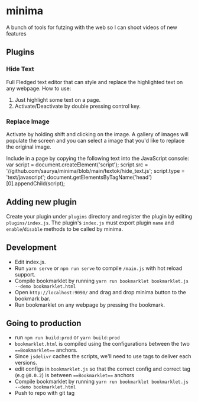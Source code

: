 # minima
A bunch of tools for futzing with the web so I can shoot videos of new features

## Plugins

### Hide Text
 Full Fledged text editor that can style and replace the highlighted text on any webpage.
 How to use:
 1. Just highlight some text on a page.
 2. Activate/Deactivate by double pressing control key.

### Replace Image 
Activate by holding shift and clicking on the image. A gallery of images will populate the screen and you can select a image that you'd like to replace the original image.

Include in a page by copying the following text into the JavaScript console:
   var script = document.createElement('script');
   script.src = '//github.com/saurya/minima/blob/main/textok/hide_text.js';
   script.type = 'text/javascript';
   document.getElementsByTagName('head')[0].appendChild(script);

## Adding new plugin

Create your plugin under `plugins` directory and register the plugin by editing `plugins/index.js`.
The plugin's `index.js` must export plugin `name` and `enable`/`disable` methods to be called by minima.

## Development

- Edit index.js.
- Run `yarn serve` or `npm run serve` to compile `/main.js` with hot reload support.
- Compile bookmarklet by running `yarn run bookmarklet bookmarklet.js --demo bookmarklet.html`
- Open `http://localhost:9090/` and drag and drop minima button to the bookmark bar.
- Run bookmarklet on any webpage by pressing the bookmark.

## Going to production

- run `npm run build:prod` or `yarn build:prod`
- `bookmarklet.html` is compiled using the configurations between the two `==Bookmarklet==` anchors.
- Since `jsdelivr` caches the scripts, we'll need to use tags to deliver each versions.
- edit configs in `bookmarklet.js` so that the correct config and correct tag (e.g `@0.0.2`) is between `==Bookmarklet==` anchors
- Compile bookmarklet by running `yarn run bookmarklet bookmarklet.js --demo bookmarklet.html`
- Push to repo with git tag
